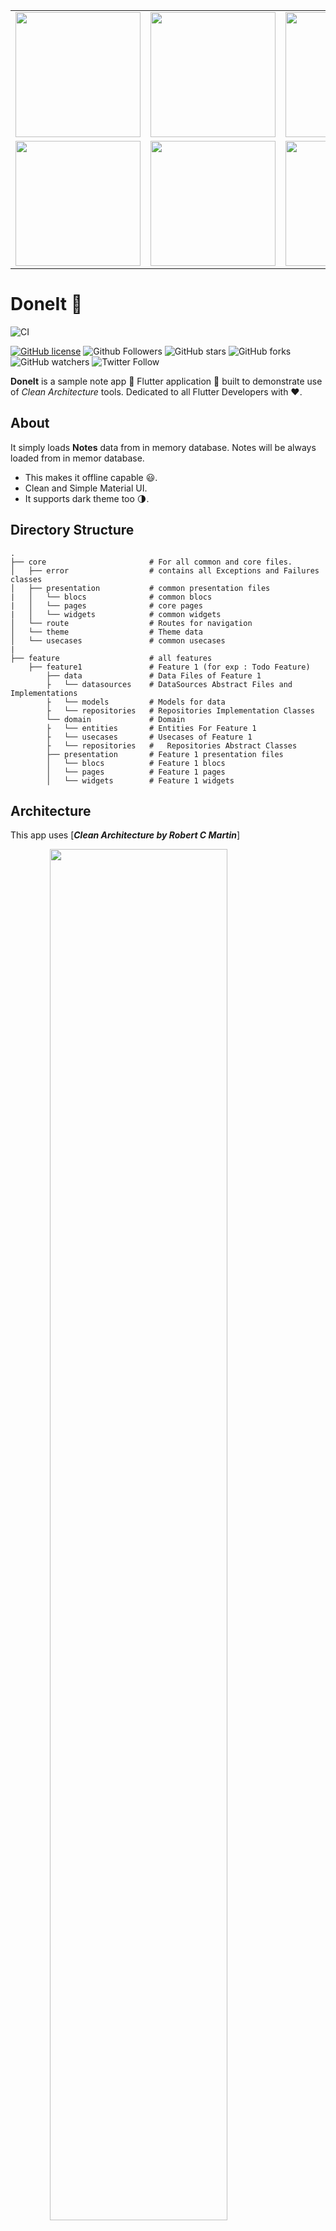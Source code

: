 <div style="text-align: center">
    <table>
        <tr>
            <td style="text-align: center">
                <img src="/project/images/HomePage.png" width="200"/>
            </td>
            <td style="text-align: center">
                <img src="/project/images/AddTodoPage.png" width="200"/>
            </td>
            <td style="text-align: center">
                <img src="/project/images/ViewTodoPage.png" width="200"/>
            </td>
            <td style="text-align: center">
                <img src="/project/images/SettingPage.png" width="200"/>
            </td>
        </tr>
        <tr>
             <td style="text-align: center">
                 <img src="/project/images/HomePage (Dark Mode).png" width="200"/>
             </td>
             <td style="text-align: center">
                 <img src="/project/images/AddTodoPage(Dark Mode).png" width="200"/>
             </td>
             <td style="text-align: center">
                 <img src="/project/images/ViewTodoPage(Dark Mode).png" width="200"/>
             </td>
             <td style="text-align: center">
                 <img src="/project/images/SettingPage (Dark Mode).png" width="200"/>
             </td>
        </tr>  
    </table>
</div>

# DoneIt 📝

![CI](https://github.com/shubham-chhimpa/done_it/workflows/CI/badge.svg)

[![GitHub license](https://img.shields.io/badge/License-MIT-blue.svg)](/https://github.com/shubham-chhimpa/done_it/LICENSE.md)
![Github Followers](https://img.shields.io/github/followers/shubham-chhimpa?label=Follow&style=social)
![GitHub stars](https://img.shields.io/github/stars/shubham-chhimpa/done_it?style=social)
![GitHub forks](https://img.shields.io/github/forks/shubham-chhimpa/done_it?style=social)
![GitHub watchers](https://img.shields.io/github/watchers/shubham-chhimpa/done_it?style=social)
![Twitter Follow](https://img.shields.io/twitter/follow/shubham_chhimpa?label=Follow&style=social)

**DoneIt** is a sample note app 📝 Flutter application 📱 built to demonstrate use of _Clean Architecture_ tools. Dedicated to all Flutter Developers with ❤️.

## About

It simply loads **Notes** data from in memory database. Notes will be always loaded from in memor database.

- This makes it offline capable 😃.
- Clean and Simple Material UI.
- It supports dark theme too 🌗.

## Directory Structure

    .
    ├── core                       # For all common and core files.
    │   ├── error                  # contains all Exceptions and Failures classes
    │   ├── presentation           # common presentation files
    |   │   └── blocs              # common blocs
    |   │   └── pages              # core pages
    |   │   └── widgets            # common widgets
    │   └── route                  # Routes for navigation
    │   └── theme                  # Theme data
    │   └── usecases               # common usecases
    |
    ├── feature                    # all features
        ├── feature1               # Feature 1 (for exp : Todo Feature)
            ├── data               # Data Files of Feature 1
            ├   └── datasources    # DataSources Abstract Files and Implementations
            ├   └── models         # Models for data
            ├   └── repositories   # Repositories Implementation Classes
            └── domain             # Domain
            ├   └── entities       # Entities For Feature 1
            ├   └── usecases       # Usecases of Feature 1
            ├   └── repositories   #   Repositories Abstract Classes
            ├── presentation       # Feature 1 presentation files
            │   └── blocs          # Feature 1 blocs
            │   └── pages          # Feature 1 pages
            │   └── widgets        # Feature 1 widgets

## Architecture

This app uses [***Clean Architecture by Robert C Martin***]

<img src="https://github.com/ResoCoder/flutter-tdd-clean-architecture-course/blob/master/architecture-proposal.png" style="display: block; margin-left: auto; margin-right: auto; width: 75%;"/>

Image Source : [ResoCoder](https://resocoder.com)

## Contribute

If you want to contribute to this library, you're always welcome!
See [Contributing Guidelines](CONTRIBUTING.md).

## Branches

    .
    ├── master                       # Contains the latest release
           ├── dev                   # Contains the latest development
                ├── feature1         # feature 1 created from dev
                ├── feature2         # feature 2 created from dev
                ├── feature3         # feature 3 created from dev
                ├── bugFix1          # bugfix 1 created from dev
                ├── bugFix2          # bugfix 1 created from dev
                ├── docChange1       # docChange 1 created from dev
                ├── docChange1       # docChange 2 created from dev

Note : Create pull request for feature,bugfix,docChange to only dev branch.

## Contact

If you need any help, you can connect with me.

Visit:- [https://www.linkedin.com/in/shubhamchhimpa/](https://www.linkedin.com/in/shubhamchhimpa/)
